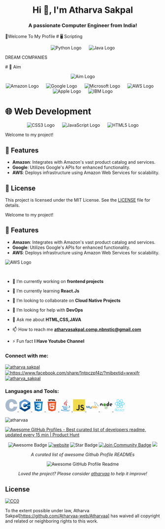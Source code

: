 <h1 align="center">Hi 👋, I'm Atharva Sakpal</h1>
<h3 align="center">A passionate Computer Engineer from India!</h3>
 🚀Welcome To My Profile
# 🖥️ Scripting

<p align="center">
 
  <img src="https://upload.wikimedia.org/wikipedia/commons/c/c3/Python-logo-notext.svg" alt="Python Logo" height="60" style="margin-right: 20px;" />
  <img src="https://upload.wikimedia.org/wikipedia/en/3/30/Java_programming_language_logo.svg" alt="Java Logo" height="60" />
</p>
<p>DREAM COMPANIES</p>
# 🎯 Aim

<p align="center">
  <img src="https://cdn.iconscout.com/lottie/premium/thumb/aim-11608844-9378991.gif" alt="Aim Logo" height="100" />
</p>


<p align="center">
  <img src="https://upload.wikimedia.org/wikipedia/commons/a/a9/Amazon_logo.svg" alt="Amazon Logo" height="60" style="margin-right: 20px;" />
  <img src="https://upload.wikimedia.org/wikipedia/commons/2/2f/Google_2015_logo.svg" alt="Google Logo" height="60" style="margin-right: 20px;" />
  <img src="https://upload.wikimedia.org/wikipedia/commons/4/44/Microsoft_logo.svg" alt="Microsoft Logo" height="60" style="margin-right: 20px;" />
  <img src="https://upload.wikimedia.org/wikipedia/commons/9/93/Amazon_Web_Services_Logo.svg" alt="AWS Logo" height="60" style="margin-right: 20px;" />
  <img src="https://upload.wikimedia.org/wikipedia/commons/f/fa/Apple_logo_black.svg" alt="Apple Logo" height="60" style="margin-right: 20px;" />
  <img src="https://upload.wikimedia.org/wikipedia/commons/5/51/IBM_logo.svg" alt="IBM Logo" height="60" />
</p>

# 🌐 Web Development

<p align="center">
  <img src="https://upload.wikimedia.org/wikipedia/commons/6/62/CSS3_logo.svg" alt="CSS3 Logo" height="60" style="margin-right: 20px;" />
  <img src="https://upload.wikimedia.org/wikipedia/commons/6/6a/JavaScript-logo.png" alt="JavaScript Logo" height="60" style="margin-right: 20px;" />
  <img src="https://upload.wikimedia.org/wikipedia/commons/6/61/HTML5_logo_and_wordmark.svg" alt="HTML5 Logo" height="60" />
</p>




Welcome to my project!
## 🔧 Features

- **Amazon**: Integrates with Amazon's vast product catalog and services.
- **Google**: Utilizes Google's APIs for enhanced functionality.
- **AWS**: Deploys infrastructure using Amazon Web Services for scalability.
  
## 📄 License

This project is licensed under the MIT License. See the [LICENSE](LICENSE) file for details.


Welcome to my project! 

## 🔧 Features

- **Amazon**: Integrates with Amazon's vast product catalog and services.
- **Google**: Utilizes Google's APIs for enhanced functionality.
- **AWS**: Deploys infrastructure using Amazon Web Services for scalability.



![AWS Logo](https://d0.awsstatic.com/logos/powered-by-aws.png)



<p align="left"> <a href="https://twitter.com/" target="blank"><img src="https://img.shields.io/twitter/follow/?logo=twitter&style=for-the-badge" alt="" /></a> </p>

- 🔭 I’m currently working on **frontend projects**

- 🌱 I’m currently learning **React.Js**

- 👯 I’m looking to collaborate on **Cloud Native Projects**

- 🤝 I’m looking for help with **DevOps**

- 💬 Ask me about **HTML,CSS,JAVA**

- 📫 How to reach me **atharvasakpal.comp.nbnstic@gmail.com**

- ⚡ Fun fact **I Have Youtube Channel**

<h3 align="left">Connect with me:</h3>
<p align="left">
<a href="https://linkedin.com/in/"atharva_sakpal" target="blank"><img align="center" src="https://raw.githubusercontent.com/rahuldkjain/github-profile-readme-generator/master/src/images/icons/Social/linked-in-alt.svg" alt="atharva sakpal" height="30" width="40" /></a>
<a href="https://fb.com/https://www.facebook.com/share/1ntpczpf4z/?mibextid=wwxifr" target="blank"><img align="center" src="https://raw.githubusercontent.com/rahuldkjain/github-profile-readme-generator/master/src/images/icons/Social/facebook.svg" alt="https://www.facebook.com/share/1ntpczpf4z/?mibextid=wwxifr" height="30" width="40" /></a>
<a href="https://www.leetcode.com/atharva_sakpal" target="blank"><img align="center" src="https://raw.githubusercontent.com/rahuldkjain/github-profile-readme-generator/master/src/images/icons/Social/leet-code.svg" alt="atharva_sakpal" height="30" width="40" /></a>
</p>

<h3 align="left">Languages and Tools:</h3>
<p align="left"> <a href="https://www.cprogramming.com/" target="_blank" rel="noreferrer"> <img src="https://raw.githubusercontent.com/devicons/devicon/master/icons/c/c-original.svg" alt="c" width="40" height="40"/> </a> <a href="https://www.w3schools.com/cpp/" target="_blank" rel="noreferrer"> <img src="https://raw.githubusercontent.com/devicons/devicon/master/icons/cplusplus/cplusplus-original.svg" alt="cplusplus" width="40" height="40"/> </a> <a href="https://www.w3schools.com/css/" target="_blank" rel="noreferrer"> <img src="https://raw.githubusercontent.com/devicons/devicon/master/icons/css3/css3-original-wordmark.svg" alt="css3" width="40" height="40"/> </a> <a href="https://www.w3.org/html/" target="_blank" rel="noreferrer"> <img src="https://raw.githubusercontent.com/devicons/devicon/master/icons/html5/html5-original-wordmark.svg" alt="html5" width="40" height="40"/> </a> <a href="https://www.java.com" target="_blank" rel="noreferrer"> <img src="https://raw.githubusercontent.com/devicons/devicon/master/icons/java/java-original.svg" alt="java" width="40" height="40"/> </a> <a href="https://developer.mozilla.org/en-US/docs/Web/JavaScript" target="_blank" rel="noreferrer"> <img src="https://raw.githubusercontent.com/devicons/devicon/master/icons/javascript/javascript-original.svg" alt="javascript" width="40" height="40"/> </a> <a href="https://www.mysql.com/" target="_blank" rel="noreferrer"> <img src="https://raw.githubusercontent.com/devicons/devicon/master/icons/mysql/mysql-original-wordmark.svg" alt="mysql" width="40" height="40"/> </a> <a href="https://nodejs.org" target="_blank" rel="noreferrer"> <img src="https://raw.githubusercontent.com/devicons/devicon/master/icons/nodejs/nodejs-original-wordmark.svg" alt="nodejs" width="40" height="40"/> </a> <a href="https://reactjs.org/" target="_blank" rel="noreferrer"> <img src="https://raw.githubusercontent.com/devicons/devicon/master/icons/react/react-original-wordmark.svg" alt="react" width="40" height="40"/> </a> </p>

<p><img align="center" src="https://github-readme-stats.vercel.app/api/top-langs?username=atharvaa&show_icons=true&locale=en&layout=compact" alt="atharvaa" /></p>


<a href="https://www.producthunt.com/posts/awesome-github-profiles?utm_source=badge-featured&utm_medium=badge&utm_souce=badge-awesome-github-profiles" target="_blank"><img src="https://api.producthunt.com/widgets/embed-image/v1/featured.svg?post_id=277987&theme=light" alt="Awesome GitHub Profiles - Best curated list of developers readme, updated every 15 min | Product Hunt" style="width: 200px; height: 44px;" width="200" height="44" /></a></h1>
<div align="center">
<img src="https://cdn.rawgit.com/sindresorhus/awesome/d7305f38d29fed78fa85652e3a63e154dd8e8829/media/badge.svg" alt="Awesome Badge"/>
<a href="https://arbeitnow.com/?utm_source=awesome-github-profile-readme"><img src="https://img.shields.io/static/v1?label=&labelColor=505050&message=arbeitnow&color=%230076D6&style=flat&logo=google-chrome&logoColor=%230076D6" alt="website"/></a>
<!-- <img src="http://hits.dwyl.com/abhisheknaiidu/awesome-github-profile-readme.svg" alt="Hits Badge"/> -->
<img src="https://img.shields.io/static/v1?label=%F0%9F%8C%9F&message=If%20Useful&style=style=flat&color=BC4E99" alt="Star Badge"/>
<a href="https://discord.gg/XTW52Kt"><img src="https://img.shields.io/discord/733027681184251937.svg?style=flat&label=Join%20Community&color=7289DA" alt="Join Community Badge"/></a>
<a href="https://twitter.com/abhisheknaiidu" ><img src="https://img.shields.io/twitter/follow/abhisheknaiidu.svg?style=social" /> </a>
<br>

<i>A curated list of awesome Github Profile READMEs</i>



<img alt="Awesome GitHub Profile Readme" src="assets/agpr.gif"> </img>

<i>Loved the project? Please consider [atharvaa](https://github.com/Atharvaa-web/Atharvaa) to help it improve!</i>

</div>






## License

[![CC0](https://licensebuttons.net/p/zero/1.0/88x31.png)](https://creativecommons.org/publicdomain/zero/1.0/)

To the extent possible under law, Atharva Sakpal[https://github.com/Atharvaa-web/Atharvaa] has waived all copyright and related or neighboring rights to this work.
